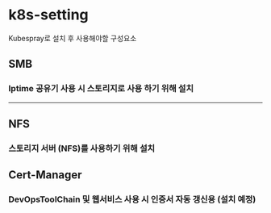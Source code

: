 # k8s-setting
Kubespray로 설치 후 사용해야할 구성요소

## SMB
### Iptime 공유기 사용 시 스토리지로 사용 하기 위해 설치 
---

## NFS
### 스토리지 서버 (NFS)를 사용하기 위해 설치


## Cert-Manager
### DevOpsToolChain 및 웹서비스 사용 시 인증서 자동 갱신용 (설치 예정)